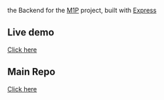 the Backend for the [M1P](https://github.com/SenQii/m1p) project, built with [Express](https://nextjs.org/) 

## Live demo

[Click here](https://m1p-self.vercel.app)


## Main Repo

[Click here](https://github.com/SenQii/m1p)

